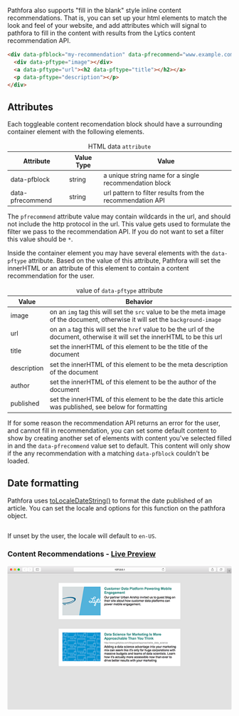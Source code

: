 Pathfora also supports "fill in the blank" style inline content recommendations. That is, you can set up your html elements to match the look and feel of your website, and add attributes which will signal to pathfora to fill in the content with results from the Lytics content recommendation API.

``` html
<div data-pfblock="my-recommendation" data-pfrecommend="www.example.com/blog/*">
  <div data-pftype="image"></div>
  <a data-pftype="url"><h2 data-pftype="title"></h2></a>
  <p data-pftype="description"></p>
</div>
```


## Attributes

Each toggleable content recomendation block should have a surrounding container element with the following elements.

<table>
  <thead>
    <tr>
      <td colspan="3" align="center">HTML data <code>attribute</code></td>
    </tr>
    <tr>
      <th>Attribute</th>
      <th>Value Type</th>
      <th>Value</th>
    </tr>
  </thead>
  
  <tr>
    <td>data-pfblock</td>
    <td>string</td>
    <td>a unique string name for a single recommendation block</td>
  </tr>
  <tr>

  <tr>
    <td>data-pfrecommend</td>
    <td>string</td>
    <td>url pattern to filter results from the recommendation API</td>
  </tr>
</table>

The `pfrecommend` attribute value may contain wildcards in the url, and should not include the http protocol in the url. This value gets used to formulate the filter we pass to the recommendation API. If you do not want to set a filter this value should be `*`.

Inside the container element you may have several elements with the `data-pftype` attribute. Based on the value of this attribute, Pathfora will set the innerHTML or an attribute of this element to contain a content recommendation for the user.

<table>
  <thead>
    <tr>
      <td colspan="2" align="center">value of <code>data-pftype</code> attribute</td>
    </tr>
    <tr>
      <th>Value</th>
      <th>Behavior</th>
    </tr>
  </thead>
  
  <tr>
    <td>image</td>
    <td>on an <code>img</code> tag this will set the <code>src</code> value to be the meta image of the document, otherwise it will set the <code>background-image</code></td>
  </tr>

  <tr>
    <td>url</td>
    <td>on an <code>a</code> tag this will set the <code>href</code> value to be the url of the document, otherwise it will set the innerHTML to be this url</td>
  </tr>

  <tr>
    <td>title</td>
    <td>set the innerHTML of this element to be the title of the document</td>
  </tr>

  <tr>
    <td>description</td>
    <td>set the innerHTML of this element to be the meta description of the document</td>
  </tr>

  <tr>
    <td>author</td>
    <td>set the innerHTML of this element to be the author of the document</td>
  </tr>

  <tr>
    <td>published</td>
    <td>set the innerHTML of this element to be the date this article was published, see below for formatting</td>
  </tr>
</table>

If for some reason the recommendation API returns an error for the user, and cannot fill in recommendation, you can set some default content to show by creating another set of elements with content you've selected filled in and the `data-pfrecommend` value set to default. This content will only show if the any recommendation with a matching `data-pfblock` couldn't be loaded.

## Date formatting

Pathfora uses [toLocaleDateString()](https://developer.mozilla.org/en-US/docs/Web/JavaScript/Reference/Global_Objects/Date/toLocaleDateString) to format the date published of an article. You can set the locale and options for this function on the pathfora object.

<pre data-src="../examples/src/inline/content.js"></pre>

If unset by the user, the locale will default to `en-US`.

<h3>Content Recommendations - <a href="../examples/preview/inline/content.html" target="_blank">Live Preview</a></h3>

![Inline Content Recommendation](examples/img/inline/content.png)

<pre data-src="../examples/src/inline/content.html"></pre>
